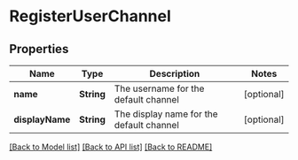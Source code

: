 # RegisterUserChannel

## Properties
Name | Type | Description | Notes
------------ | ------------- | ------------- | -------------
**name** | **String** | The username for the default channel | [optional] 
**displayName** | **String** | The display name for the default channel | [optional] 

[[Back to Model list]](../README.md#documentation-for-models) [[Back to API list]](../README.md#documentation-for-api-endpoints) [[Back to README]](../README.md)


